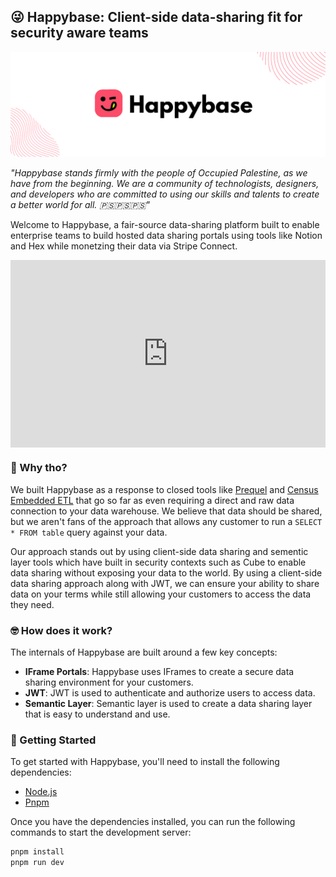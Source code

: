 ## 😜 Happybase: Client-side data-sharing fit for security aware teams

![Happybase](./public/banner.png)

*"Happybase stands firmly with the people of Occupied Palestine, as we have from the beginning. We are a community of technologists, designers, and developers who are committed to using our skills and talents to create a better world for all. 🇵🇸🇵🇸🇵🇸"*

Welcome to Happybase, a fair-source data-sharing platform built to enable enterprise teams to build hosted data sharing portals using tools like Notion and Hex while monetzing their data via Stripe Connect.

<div style="position: relative; padding-bottom: calc(51.36054421768708% + 41px); height: 0; width: 100%;">
  <iframe src="https://demo.arcade.software/SWLUeqXYA0BvNuKvSnoc?embed&show_copy_link=true" title="localhost:3000/home" frameborder="0" loading="lazy" webkitallowfullscreen mozallowfullscreen allowfullscreen allow="clipboard-write" style="position: absolute; top: 0; left: 0; width: 100%; height: 100%;color-scheme: light;"></iframe>
</div>

### 🤔 Why tho?

We built Happybase as a response to closed tools like [Prequel](https://www.prequel.co/) and [Census Embedded ETL](https://www.getcensus.com/embedded) that go so far as even requiring a direct and raw data connection to your data warehouse. We believe that data should be shared, but we aren't fans of the approach that allows any customer to run a `SELECT * FROM table` query against your data.

Our approach stands out by using client-side data sharing and sementic layer tools which have built in security contexts such as Cube to enable data sharing without exposing your data to the world. By using a client-side data sharing approach along with JWT, we can ensure your ability to share data on your terms while still allowing your customers to access the data they need.

### 🤓 How does it work?

The internals of Happybase are built around a few key concepts:

- **IFrame Portals**: Happybase uses IFrames to create a secure data sharing environment for your customers.
- **JWT**: JWT is used to authenticate and authorize users to access data.
- **Semantic Layer**: Semantic layer is used to create a data sharing layer that is easy to understand and use.

### 🚀 Getting Started

To get started with Happybase, you'll need to install the following dependencies:

- [Node.js](https://nodejs.org/en/)
- [Pnpm](https://pnpm.io/)

Once you have the dependencies installed, you can run the following commands to start the development server:

```bash
pnpm install
pnpm run dev